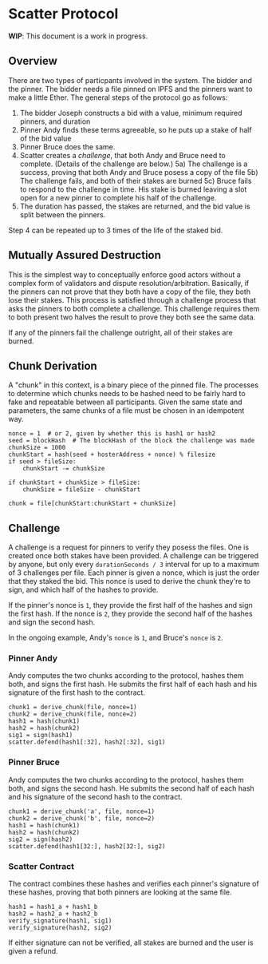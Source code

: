 # Scatter Protocol

**WIP**: This document is a work in progress.

## Overview

There are two types of particpants involved in the system.  The bidder and the pinner.  The bidder needs a file pinned on IPFS and the pinners want to make a little Ether.  The general steps of the protocol go as follows:

1) The bidder Joseph constructs a bid with a value, minimum required pinners, and duration
2) Pinner Andy finds these terms agreeable, so he puts up a stake of half of the bid value
3) Pinner Bruce does the same.
4) Scatter creates a *challenge*, that both Andy and Bruce need to complete. (Details of the challenge are below.)
5a) The challenge is a success, proving that both Andy and Bruce posess a copy of the file
5b) The challenge fails, and both of their stakes are burned
5c) Bruce fails to respond to the challenge in time.  His stake is burned leaving a slot open for a new pinner to complete his half of the challenge.
6) The duration has passed, the stakes are returned, and the bid value is split between the pinners.

Step 4 can be repeated up to 3 times of the life of the staked bid.

## Mutually Assured Destruction

This is the simplest way to conceptually enforce good actors without a complex form of validators and dispute resolution/arbitration.  Basically, if the pinners can not prove that they both have a copy of the file, they both lose their stakes.  This process is satisfied through a challenge process that asks the pinners to both complete a challenge.  This challenge requires them to both present two halves the result to prove they both see the same data.

If any of the pinners fail the challenge outright, all of their stakes are burned.

## Chunk Derivation

A "chunk" in this context, is a binary piece of the pinned file.  The processes to determine which chunks needs to be hashed need to be fairly hard to fake and repeatable between all participants.  Given the same state and parameters, the same chunks of a file must be chosen in an idempotent way.

    nonce = 1  # or 2, given by whether this is hash1 or hash2
    seed = blockHash  # The blockHash of the block the challenge was made
    chunkSize = 1000
    chunkStart = hash(seed + hosterAddress + nonce) % filesize
    if seed > fileSize:
        chunkStart -= chunkSize

    if chunkStart + chunkSize > fileSize:
        chunkSize = fileSize - chunkStart

    chunk = file[chunkStart:chunkStart + chunkSize]

## Challenge

A challenge is a request for pinners to verify they posess the files. One is created once both stakes have been provided.  A challenge can be triggered by anyone, but only every `durationSeconds / 3` interval for up to a maximum of 3 challenges per file. Each pinner is given a nonce, which is just the order that they staked the bid. This nonce is used to derive the chunk they're to sign, and which half of the hashes to provide.

If the pinner's nonce is `1`, they provide the first half of the hashes and sign the first hash.  If the nonce is `2`, they provide the second half of the hashes and sign the second hash.

In the ongoing example, Andy's `nonce` is `1`, and Bruce's `nonce` is `2`.  

### Pinner Andy

Andy computes the two chunks according to the protocol, hashes them both, and signs the first hash.  He submits the first half of each hash and his signature of the first hash to the contract.

    chunk1 = derive_chunk(file, nonce=1)
    chunk2 = derive_chunk(file, nonce=2)
    hash1 = hash(chunk1)
    hash2 = hash(chunk2)
    sig1 = sign(hash1)
    scatter.defend(hash1[:32], hash2[:32], sig1)

### Pinner Bruce

Andy computes the two chunks according to the protocol, hashes them both, and signs the second hash.  He submits the second half of each hash and his signature of the second hash to the contract.

    chunk1 = derive_chunk('a', file, nonce=1)
    chunk2 = derive_chunk('b', file, nonce=2)
    hash1 = hash(chunk1)
    hash2 = hash(chunk2)
    sig2 = sign(hash2)
    scatter.defend(hash1[32:], hash2[32:], sig2)

### Scatter Contract

The contract combines these hashes and verifies each pinner's signature of these hashes, proving that both pinners are looking at the same file.

    hash1 = hash1_a + hash1_b
    hash2 = hash2_a + hash2_b
    verify_signature(hash1, sig1)
    verify_signature(hash2, sig2)

If either signature can not be verified, all stakes are burned and the user is given a refund.
